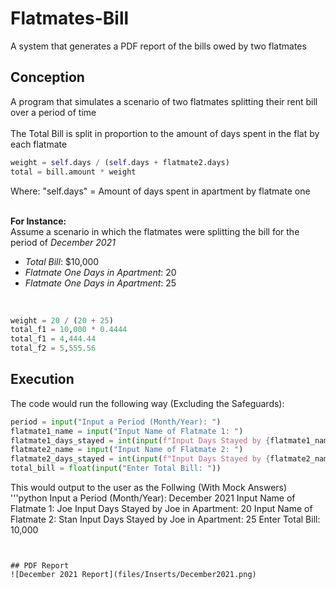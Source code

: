# Flatmates-Bill
 A system that generates a PDF report of the bills owed by two flatmates
 
 ## Conception
 A program that simulates a scenario of two flatmates splitting their rent bill over a period of time <br/>
 <br/>
 The Total Bill is split in proportion to the amount of days spent in the flat by each flatmate <br/>
``` python
weight = self.days / (self.days + flatmate2.days)
total = bill.amount * weight
```
Where: "self.days" = Amount of days spent in apartment by flatmate one
<br/>
<br/>

**For Instance:** <br/>
Assume a scenario in which the flatmates were splitting the bill for the period of *December 2021* <br/>
- *Total Bill*: $10,000
- *Flatmate One Days in Apartment*: 20
- *Flatmate One Days in Apartment*: 25
<br/>

``` python
weight = 20 / (20 + 25)
total_f1 = 10,000 * 0.4444
total_f1 = 4,444.44
total_f2 = 5,555.56
```
## Execution
The code would run the following way (Excluding the Safeguards):
``` python
period = input("Input a Period (Month/Year): ")
flatmate1_name = input("Input Name of Flatmate 1: ")
flatmate1_days_stayed = int(input(f"Input Days Stayed by {flatmate1_name} in Apartment: "))
flatmate2_name = input("Input Name of Flatmate 2: ")
flatmate2_days_stayed = int(input(f"Input Days Stayed by {flatmate2_name} in Apartment: "))
total_bill = float(input("Enter Total Bill: "))
```
This would output to the user as the Follwing (With Mock Answers)
'''python
Input a Period (Month/Year): December 2021
Input Name of Flatmate 1: Joe
Input Days Stayed by Joe in Apartment: 20
Input Name of Flatmate 2: Stan
Input Days Stayed by Joe in Apartment: 25
Enter Total Bill: 10,000
```


## PDF Report
![December 2021 Report](files/Inserts/December2021.png)
